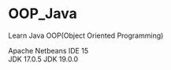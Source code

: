 # OOP_Java
Learn Java OOP(Object Oriented Programming)

Apache Netbeans IDE 15<br/>
JDK 17.0.5
JDK 19.0.0
